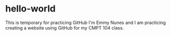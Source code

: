 # hello-world
This is temporary for practicing GitHub
I'm Emmy Nunes and I am practicing creating a website using GitHub for my CMPT 104 class.
